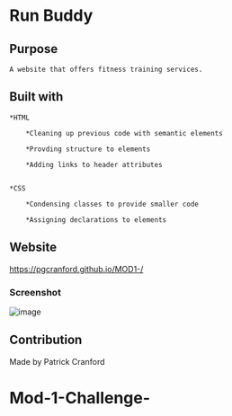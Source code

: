 # Run Buddy

## Purpose  

    A website that offers fitness training services.

        

        

## Built with

    *HTML

        *Cleaning up previous code with semantic elements

        *Provding structure to elements 

        *Adding links to header attributes 
        

    *CSS

        *Condensing classes to provide smaller code

        *Assigning declarations to elements 


## Website 

https://pgcranford.github.io/MOD1-/

### Screenshot

![image](https://user-images.githubusercontent.com/104169772/167008011-51854d6a-1c1a-44b3-bb73-a4df12494270.png)





## Contribution

Made by Patrick Cranford 








        



# Mod-1-Challenge-
